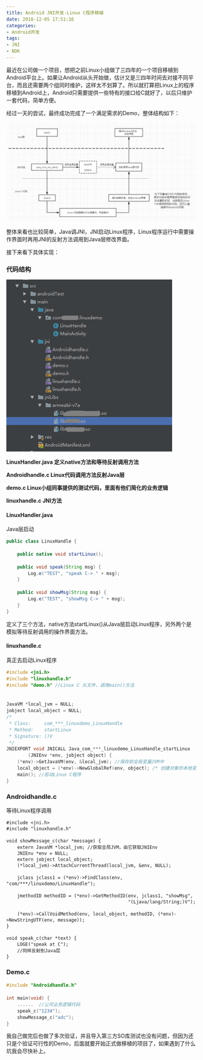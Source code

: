 ```yaml
---
title: Android JNI开发-Linux C程序移植
date: 2018-12-05 17:51:16
categories: 
- Android开发
tags:
- JNI
- NDK
---
```




最近在公司做一个项目，想把之前Linux小组做了三四年的一个项目移植到Android平台上。如果让Android从头开始做，估计又是三四年时间去对接不同平台，而且还需要两个组同时维护，这样太不划算了。所以就打算把Linux上的程序移植到Android上，Android只需要提供一些特有的接口给C就好了，以后只维护一套代码，简单方便。



经过一天的尝试，最终成功完成了一个满足需求的Demo，整体结构如下：



![](Android-JNI开发-LinuxC程序移植/linuxjni1.png)

整体来看也比较简单，Java调JNI，JNI启动Linux程序，Linux程序运行中需要操作界面时再用JNI的反射方法调用到Java层修改界面。



接下来看下具体实现：



### 代码结构

![](Android-JNI开发-LinuxC程序移植/linuxjni2.png)

**LinuxHandler.java 定义native方法和等待反射调用方法**

**Androidhandle.c  Linux代码调用方法反射Java层**

**demo.c    Linux小组同事提供的测试代码，里面有他们简化的业务逻辑**

**linuxhandle.c   JNI方法**





#### LinuxHandler.java 

Java层启动

```Java
public class LinuxHandle {

    public native void startLinux();

    public void speak(String msg) {
        Log.e("TEST", "speak C-> " + msg);
    }

    public void showMsg(String msg) {
        Log.e("TEST", "showMsg C-> " + msg);
    }
}
```

定义了三个方法，native方法startLinux()从Java层启动Linux程序，另外两个是模拟等待反射调用的操作界面方法。



#### linuxhandle.c 

真正去启动Linux程序

```c
#include <jni.h>
#include "linuxhandle.h"
#include "demo.h" //Linux C 头文件，调用main()方法


JavaVM *local_jvm = NULL; 
jobject local_object = NULL;
/*
 * Class:     com_***_linuxdemo_LinuxHandle
 * Method:    startLinux
 * Signature: ()V
 */
JNIEXPORT void JNICALL Java_com_***_linuxdemo_LinuxHandle_startLinux
        (JNIEnv *env, jobject object) {
    (*env)->GetJavaVM(env, &local_jvm); //保存到全局变量JVM中
    local_object = (*env)->NewGlobalRef(env, object); /* 创建对象的本地变量 */
    main(); //启动Linux C程序
}
```

### Androidhandle.c

等待Linux程序调用

```
#include <jni.h>
#include "linuxhandle.h"

void showMessage_c(char *message) {
    extern JavaVM *local_jvm; //获取全局JVM，由它获取JNIEnv
    JNIEnv *env = NULL;
    extern jobject local_object;
    (*local_jvm)->AttachCurrentThread(local_jvm, &env, NULL);

    jclass jclass1 = (*env)->FindClass(env, "com/***/linuxdemo/LinuxHandle");
    
    jmethodID methodID = (*env)->GetMethodID(env, jclass1, "showMsg",
                                             "(Ljava/lang/String;)V");

    (*env)->CallVoidMethod(env, local_object, methodID, (*env)->NewStringUTF(env, message));
}

void speak_c(char *text) {
    LOGE("speak at C");
    //同样反射到Java层
}
```

### Demo.c

```c
#include "Androidhandle.h"

int main(void) {
    ......  //公司业务逻辑代码
    speak_c("1234");
    showMessage_c("adc");
}
```

我自己做完后也做了多次验证，并且导入第三方SO库测试也没有问题，但因为还只是个验证可行性的Demo，后面就要开始正式做移植的项目了，如果遇到了什么坑我会尽快补上。